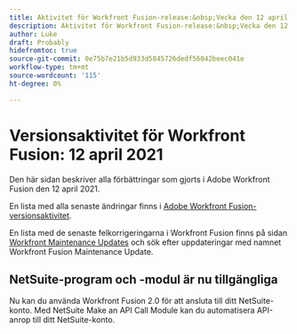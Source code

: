 ```yaml
---
title: Aktivitet för Workfront Fusion-release:&nbsp;Vecka den 12 april 2021
description: Aktivitet för Workfront Fusion-release:&nbsp;Vecka den 12 april 2021
author: Luke
draft: Probably
hidefromtoc: true
source-git-commit: 0e75b7e21b5d933d5845726dedf56042beec041e
workflow-type: tm+mt
source-wordcount: '115'
ht-degree: 0%

---
```


# Versionsaktivitet för Workfront Fusion: 12 april 2021

Den här sidan beskriver alla förbättringar som gjorts i Adobe Workfront Fusion den 12 april 2021.

En lista med alla senaste ändringar finns i [Adobe Workfront Fusion-versionsaktivitet](/help/workfront-fusion/fusion-product-releases/fusion-release-activity.md).

En lista med de senaste felkorrigeringarna i Workfront Fusion finns på sidan [Workfront Maintenance Updates](https://experienceleague.adobe.com/docs/workfront-known-issues/releases/current-updates.html?lang=sv-SE) och sök efter uppdateringar med namnet Workfront Fusion Maintenance Update.

## NetSuite-program och -modul är nu tillgängliga

Nu kan du använda Workfront Fusion 2.0 för att ansluta till ditt NetSuite-konto. Med NetSuite Make an API Call Module kan du automatisera API-anrop till ditt NetSuite-konto.
